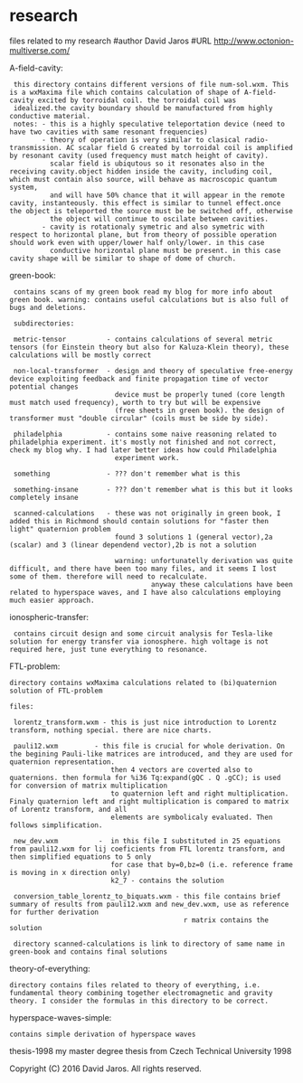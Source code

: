 # research
files related to my research
#author David Jaros
#URL http://www.octonion-multiverse.com/ 

A-field-cavity:

     this directory contains different versions of file num-sol.wxm. This is a wxMaxima file which contains calculation of shape of A-field-cavity excited by torroidal coil. the torroidal coil was 
     idealized.the cavity boundary should be manufactured from highly conductive material. 
     notes: - this is a highly speculative teleportation device (need to have two cavities with same resonant frequencies)
            - theory of operation is very similar to clasical radio-transmission. AC scalar field G created by torroidal coil is amplified by resonant cavity (used frequency must match height of cavity).  
              scalar field is ubiqutous so it resonates also in the receiving cavity.object hidden inside the cavity, including coil, which must contain also source, will behave as macroscopic quantum system,
              and will have 50% chance that it will appear in the remote cavity, instanteously. this effect is similar to tunnel effect.once the object is teleported the source must be be switched off, otherwise 
              the object will continue to oscilate between cavities.     
            - cavity is rotationaly symetric and also symetric with respect to horizontal plane, but from theory of possible operation should work even with upper/lower half only/lower. in this case
              conductive horizontal plane must be present. in this case cavity shape will be similar to shape of dome of church. 
 
green-book:

     contains scans of my green book read my blog for more info about green book. warning: contains useful calculations but is also full of bugs and deletions.   

     subdirectories:

     metric-tensor          - contains calculations of several metric tensors (for Einstein theory but also for Kaluza-Klein theory), these calculations will be mostly correct 

     non-local-transformer  - design and theory of speculative free-energy device exploiting feedback and finite propagation time of vector potential changes
                              device must be properly tuned (core length must match used frequency), worth to try but will be expensive 
                              (free sheets in green book). the design of transformer must "double circular" (coils must be side by side).
                              
     philadelphia           - contains some naive reasoning related to philadelphia experiment. it's mostly not finished and not correct, check my blog why. I had later better ideas how could Philadelphia 
                              experiment work. 
     
     something              - ??? don't remember what is this
    
     something-insane       - ??? don't remember what is this but it looks completely insane 

     scanned-calculations   - these was not originally in green book, I added this in Richmond should contain solutions for "faster then light" quaternion problem  
                              found 3 solutions 1 (general vector),2a (scalar) and 3 (linear dependend vector),2b is not a solution 

                              warning: unfortunatelly derivation was quite difficult, and there have been too many files, and it seems I lost some of them. therefore will need to recalculate.
                                       anyway these calculations have been related to hyperspace waves, and I have also calculations employing much easier approach. 
                                         
ionospheric-transfer:
  
     contains circuit design and some circuit analysis for Tesla-like solution for energy transfer via ionosphere. high voltage is not required here, just tune everything to resonance.  

FTL-problem:

    directory contains wxMaxima calculations related to (bi)quaternion solution of FTL-problem
     
    files:

     lorentz_transform.wxm - this is just nice introduction to Lorentz transform, nothing special. there are nice charts.

     pauli12.wxm         - this file is crucial for whole derivation. On the begining Pauli-like matrices are introduced, and they are used for quaternion representation.
                             then 4 vectors are coverted also to quaternions. then formula for %i36 Tq:expand(gQC . Q .gCC); is used for conversion of matrix multiplication 
                             to quaternion left and right multiplication. Finaly quaternion left and right multiplication is compared to matrix of Lorentz transform, and all
                             elements are symbolicaly evaluated. Then follows simplification.

     new_dev.wxm          -  in this file I substituted in 25 equations from pauli12.wxm for lij coeficients from FTL lorentz transform, and then simplified equations to 5 only
                             for case that by=0,bz=0 (i.e. reference frame is moving in x direction only)
                             k2_7 - contains the solution

     conversion_table_lorentz_to_biquats.wxm - this file contains brief summary of results from pauli12.wxm and new_dev.wxm, use as reference for further derivation 
                                               r matrix contains the solution
 
     directory scanned-calculations is link to directory of same name in green-book and contains final solutions 

theory-of-everything:

    directory contains files related to theory of everything, i.e. fundamental theory combining together electromagnetic and gravity theory. I consider the formulas in this directory to be correct. 

hyperspace-waves-simple:
   
    contains simple derivation of hyperspace waves


thesis-1998
    my master degree thesis from Czech Technical University 1998
 









Copyright (C) 2016 David Jaros. All rights reserved.
